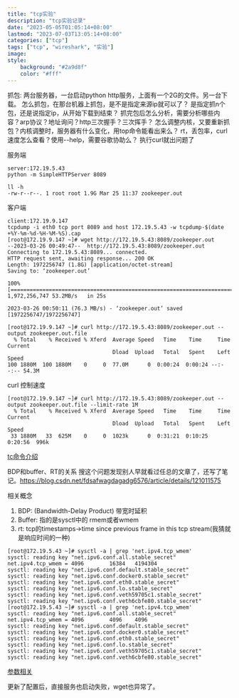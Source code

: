 ```yaml
---
title: "tcp实验"
description: "tcp实验记录"
date: "2023-05-05T01:05:14+08:00"
lastmod: "2023-07-03T13:05:14+08:00"
categories: ["tcp"]
tags: ["tcp", "wireshark", "实验"]
image: 
style:
    background: "#2a9d8f"
    color: "#fff"
---
```


抓包:
两台服务器，一台启动python http服务，上面有一个2G的文件。另一台下载。
怎么抓包，在那台机器上抓包，是不是指定来源ip就可以了？
是指定抓n个包，还是说指定ip，从开始下载到结束？
抓完包后怎么分析，需要分析哪些内容？arp协议？地址询问？http三次握手？三次挥手？
怎么调整内核，又要重新抓包？内核调整时，服务器有什么变化，用top命令能看出来么？
rt，丢包率，curl速度怎么查看？使用--help，需要谷歌协助么？
执行curl就出问题了

服务端
```
server:172.19.5.43
python -m SimpleHTTPServer 8089

ll -h
-rw-r--r--. 1 root root 1.9G Mar 25 11:37 zookeeper.out
```

客户端
```
client:172.19.9.147
tcpdump -i eth0 tcp port 8089 and host 172.19.5.43 -w tcpdump-$(date +%Y-%m-%d-%H-%M-%S).cap
[root@172.19.9.147 ~]# wget http://172.19.5.43:8089/zookeeper.out
--2023-03-26 00:49:47--  http://172.19.5.43:8089/zookeeper.out
Connecting to 172.19.5.43:8089... connected.
HTTP request sent, awaiting response... 200 OK
Length: 1972256747 (1.8G) [application/octet-stream]
Saving to: ‘zookeeper.out’

100%[==========================================================================================================================================>] 1,972,256,747 53.2MB/s   in 25s    

2023-03-26 00:50:11 (76.3 MB/s) - ‘zookeeper.out’ saved [1972256747/1972256747]

[root@172.19.9.147 ~]# curl http://172.19.5.43:8089/zookeeper.out --output zookeeper.out.file
  % Total    % Received % Xferd  Average Speed   Time    Time     Time  Current
                                 Dload  Upload   Total   Spent    Left  Speed
100 1880M  100 1880M    0     0  77.0M      0  0:00:24  0:00:24 --:--:-- 54.3M
```

curl 控制速度
```
[root@172.19.9.147 ~]# curl http://172.19.5.43:8089/zookeeper.out --output zookeeper.out.file --limit-rate 1M
  % Total    % Received % Xferd  Average Speed   Time    Time     Time  Current
                                 Dload  Upload   Total   Spent    Left  Speed
 33 1880M   33  625M    0     0  1023k      0  0:31:21  0:10:25  0:20:56  996k
```
[tc命令介绍](https://tonydeng.github.io/sdn-handbook/linux/tc.html)




BDP和buffer、RT的关系
搜这个问题发现别人早就看过任总的文章了，还写了笔记。https://blog.csdn.net/fdsafwagdagadg6576/article/details/121011575

相关概念
1. BDP: (Bandwidth-Delay Product) 带宽时延积
2. Buffer: 指的是sysctl中的 rmem或者wmem
3. rt: tcp的timestamps->time since previous frame in this tcp stream(我猜就是响应时间的一种)

```
[root@172.19.5.43 ~]# sysctl -a | grep 'net.ipv4.tcp_wmem'
sysctl: reading key "net.ipv6.conf.all.stable_secret"
net.ipv4.tcp_wmem = 4096        16384   4194304
sysctl: reading key "net.ipv6.conf.default.stable_secret"
sysctl: reading key "net.ipv6.conf.docker0.stable_secret"
sysctl: reading key "net.ipv6.conf.eth0.stable_secret"
sysctl: reading key "net.ipv6.conf.lo.stable_secret"
sysctl: reading key "net.ipv6.conf.veth59705c1.stable_secret"
sysctl: reading key "net.ipv6.conf.veth6cbfe80.stable_secret"
[root@172.19.5.43 ~]# sysctl -a | grep 'net.ipv4.tcp_wmem'
sysctl: reading key "net.ipv6.conf.all.stable_secret"
net.ipv4.tcp_wmem = 4096        4096    4096
sysctl: reading key "net.ipv6.conf.default.stable_secret"
sysctl: reading key "net.ipv6.conf.docker0.stable_secret"
sysctl: reading key "net.ipv6.conf.eth0.stable_secret"
sysctl: reading key "net.ipv6.conf.lo.stable_secret"
sysctl: reading key "net.ipv6.conf.veth59705c1.stable_secret"
sysctl: reading key "net.ipv6.conf.veth6cbfe80.stable_secret"
```

[参数相关](https://www.starduster.me/2020/03/02/linux-network-tuning-kernel-parameter/)

更新了配置后，直接服务也启动失败，wget也异常了。
